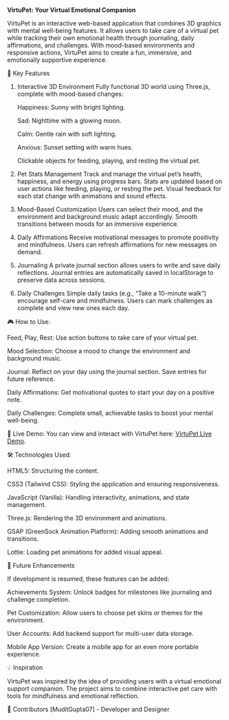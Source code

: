 **VirtuPet: Your Virtual Emotional Companion**

VirtuPet is an interactive web-based application that combines 3D graphics with mental well-being features. It allows users to take care of a virtual pet while tracking their own emotional health through journaling, daily affirmations, and challenges. With mood-based environments and responsive actions, VirtuPet aims to create a fun, immersive, and emotionally supportive experience.

🌟 Key Features

1. Interactive 3D Environment
    Fully functional 3D world using Three.js, complete with mood-based changes:

    Happiness: Sunny with bright lighting.

    Sad: Nighttime with a glowing moon.

    Calm: Gentle rain with soft lighting.

    Anxious: Sunset setting with warm hues.

    Clickable objects for feeding, playing, and resting the virtual pet.

2. Pet Stats Management
Track and manage the virtual pet’s health, happiness, and energy using progress bars.
Stats are updated based on user actions like feeding, playing, or resting the pet.
Visual feedback for each stat change with animations and sound effects.

3. Mood-Based Customization
Users can select their mood, and the environment and background music adapt accordingly.
Smooth transitions between moods for an immersive experience.

4. Daily Affirmations
Receive motivational messages to promote positivity and mindfulness.
Users can refresh affirmations for new messages on demand.

5. Journaling
A private journal section allows users to write and save daily reflections.
Journal entries are automatically saved in localStorage to preserve data across sessions.

6. Daily Challenges
Simple daily tasks (e.g., “Take a 10-minute walk”) encourage self-care and mindfulness.
Users can mark challenges as complete and view new ones each day.

🎮 How to Use:

  Feed, Play, Rest: Use action buttons to take care of your virtual pet.

  Mood Selection: Choose a mood to change the environment and background music.

  Journal: Reflect on your day using the journal section. Save entries for future reference.

  Daily Affirmations: Get motivational quotes to start your day on a positive note.

  Daily Challenges: Complete small, achievable tasks to boost your mental well-being.

🚀 Live Demo: You can view and interact with VirtuPet here: [VirtuPet Live Demo](https://muditgupta07.github.io/VirtuPet/).

🛠️ Technologies Used:

HTML5: Structuring the content.

CSS3 (Tailwind CSS): Styling the application and ensuring responsiveness.

JavaScript (Vanilla): Handling interactivity, animations, and state management.

Three.js: Rendering the 3D environment and animations.

GSAP (GreenSock Animation Platform): Adding smooth animations and transitions.

Lottie: Loading pet animations for added visual appeal.

📝 Future Enhancements

If development is resumed, these features can be added:

Achievements System: Unlock badges for milestones like journaling and challenge completion.

Pet Customization: Allow users to choose pet skins or themes for the environment.

User Accounts: Add backend support for multi-user data storage.

Mobile App Version: Create a mobile app for an even more portable experience.

💡 Inspiration

VirtuPet was inspired by the idea of providing users with a virtual emotional support companion. The project aims to combine interactive pet care with tools for mindfulness and emotional reflection.

👥 Contributors
[MuditGupta07] - Developer and Designer
